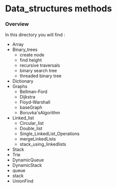 # Data_structures methods 

### Overview 

In this directory you will find :
* Array
* Binary_trees
  - create node
  - find height
  - recursive traversals
  - binary search tree
  - threaded binary tree
* Dictionary
* Graphs 
  - Bellman-Ford
  - Dijkstra
  - Floyd-Warshall
  - baseGraph
  - Boruvka'sAlgorithm
* Linked_list
   - Circular_list
   - Double_list
   - Single_LinkedList_Operations
   - mergeLinkedLists
   - stack_using_linkedlists
* Stack
* Trie
* DynamicQueue
* DynamicStack
* queue
* stack
* UnionFind
